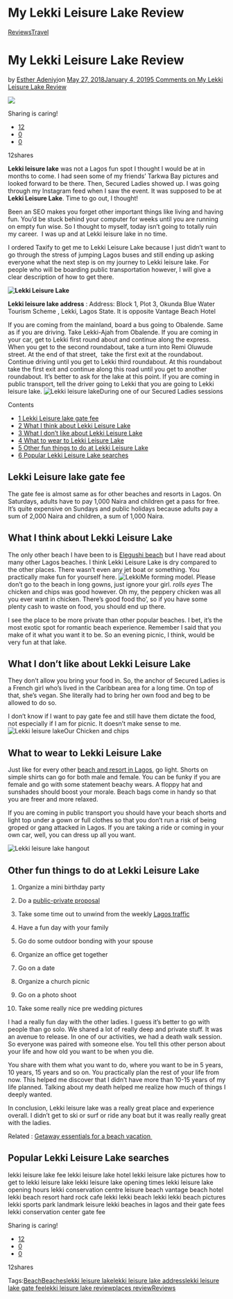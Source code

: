 # My Lekki Leisure Lake Review

[Reviews](https://estheradeniyi.com/category/reviews/)[Travel](https://estheradeniyi.com/category/travel/)
# My Lekki Leisure Lake Review

by [Esther Adeniyi](https://estheradeniyi.com/author/esther-adeniyi/)on [May 27, 2018January 4, 2019](https://estheradeniyi.com/my-lekki-leisure-lake-review/)[5 Comments on My Lekki Leisure Lake Review](https://estheradeniyi.com/my-lekki-leisure-lake-review/#comments)

![](images\aviary-image-1527361781360.jpeg)

Sharing is caring!

- [12](https://www.facebook.com/sharer/sharer.php?u=https%3A%2F%2Festheradeniyi.com%2Fmy-lekki-leisure-lake-review%2F&amp;t=My%20Lekki%20Leisure%20Lake%20Review)
- [0](https://twitter.com/intent/tweet?text=My%20Lekki%20Leisure%20Lake%20Review&amp;url=https%3A%2F%2Festheradeniyi.com%2Fmy-lekki-leisure-lake-review%2F)
- [0](#)

12shares

**Lekki leisure lake** was not a Lagos fun spot I thought I would be at in months to come. I had seen some of my friends&#x2019; Tarkwa Bay pictures and looked forward to be there. Then, Secured Ladies showed up. I was going through my Instagram feed when I saw the event. It was supposed to be at **Lekki Leisure Lake**. Time to go out, I thought!

Been an SEO makes you forget other important things like living and having fun. You&#x2019;d be stuck behind your computer for weeks until you are running on empty fun wise. So I thought to myself, today isn&#x2019;t going to totally ruin my career.&#xA0; I was up and at Lekki leisure lake in no time.

I ordered Taxify to get me to Lekki Leisure Lake because I just didn&#x2019;t want to go through the stress of jumping Lagos buses and still ending up asking everyone what the next step is on my journey to Lekki leisure lake. For people who will be boarding public transportation however, I will give a clear description of how to get there.

**![Lekki Leisure Lake](images\IMG_20180526_124327.jpg)**

**Lekki leisure lake address** : Address: Block 1, Plot 3, Okunda Blue Water Tourism Scheme , Lekki, Lagos State. It is opposite Vantage Beach Hotel

If you are coming from the mainland, board a bus going to Obalende. Same as if you are driving. Take Lekki-Ajah from Obalende. If you are coming in your car, get to Lekki first round about and continue along the express. When you get to the second roundabout, take a turn into Remi Oluwude street. At the end of that street,&#xA0; take the first exit at the roundabout. Continue driving until you get to Lekki third roundabout. At this roundabout take the first exit and continue along this road until you get to another roundabout. It&#x2019;s better to ask for the lake at this point. If you are coming in public transport, tell the driver going to Lekki that you are going to Lekki leisure lake.
![Lekki leisure lake](images\IMG-20180527-WA0002.jpg)During one of our Secured Ladies sessions

Contents

- [1 Lekki Leisure lake gate fee](#Lekki_Leisure_lake_gate_fee)
- [2 What I think about Lekki Leisure Lake](#What_I_think_about_Lekki_Leisure_Lake)
- [3 What I don&#x2019;t like about Lekki Leisure Lake](#What_I_don8217t_like_about_Lekki_Leisure_Lake)
- [4 What to wear to Lekki Leisure Lake](#What_to_wear_to_Lekki_Leisure_Lake)
- [5 Other fun things to do at Lekki Leisure Lake](#Other_fun_things_to_do_at_Lekki_Leisure_Lake)
- [6 Popular Lekki Leisure Lake searches](#Popular_Lekki_Leisure_Lake_searches)

## Lekki Leisure lake gate fee

The gate fee is almost same as for other beaches and resorts in Lagos. On Saturdays, adults have to pay 1,000 Naira and children get a pass for free. It&#x2019;s quite expensive on Sundays and public holidays because adults pay a sum of 2,000 Naira and children, a sum of 1,000 Naira.

## What I think about Lekki Leisure Lake

The only other beach I have been to is [Elegushi beach](https://estheradeniyi.com/elegushi-beach/) but I have read about many other Lagos beaches. I think Lekki Leisure Lake is dry compared to the other places. There wasn&#x2019;t even any jet boat or something. You practically make fun for yourself here.
![Lekki](images\IMG-20180526-WA0022.jpg)Me forming model. Please don&#x2019;t go to the beach in long gowns, just ignore your girl. *rolls eyes*
The chicken and chips was good however. Oh my, the peppery chicken was all you ever want in chicken. There&#x2019;s good food tho&#x2019;, so if you have some plenty cash to waste on food, you should end up there.

I see the place to be more private than other popular beaches. I bet, it&#x2019;s the most exotic spot for romantic beach experience. Remember I said that you make of it what you want it to be. So an evening picnic, I think, would be very fun at that lake.

## What I don&#x2019;t like about Lekki Leisure Lake

They don&#x2019;t allow you bring your food in. So, the anchor of Secured Ladies is a French girl who&#x2019;s lived in the Caribbean area for a long time. On top of that, she&#x2019;s vegan. She literally had to bring her own food and beg to be allowed to do so.

I don&#x2019;t know if I want to pay gate fee and still have them dictate the food, not especially if I am for picnic. It doesn&#x2019;t make sense to me.
![Lekki leisure lake](images\IMG-20180527-WA0001.jpg)Our Chicken and chips
## What to wear to Lekki Leisure Lake

Just like for every other [beach and resort in Lagos](https://estheradeniyi.com/resorts-in-lagos/), go light. Shorts on simple shirts can go for both male and female. You can be funky if you are female and go with some statement beachy wears. A floppy hat and sunshades should boost your morale. Beach bags come in handy so that you are freer and more relaxed.

If you are coming in public transport you should have your beach shorts and light top under a gown or full clothes so that you don&#x2019;t run a risk of being groped or gang attacked in Lagos. If you are taking a ride or coming in your own car, well, you can dress up all you want.

![Lekki leisure lake hangout](images\IMG-20180527-WA0004.jpg)

## Other fun things to do at Lekki Leisure Lake

1. Organize a mini birthday party

2. Do a [public-private proposal](https://estheradeniyi.com/private-vs-public-marriage-proposa/)

3. Take some time out to unwind from the weekly&#xA0;[Lagos traffic](https://estheradeniyi.com/lagos-traffic-7-fun-things-to-do-when/)

4. Have a fun day with your family

5. Go do some outdoor bonding with your spouse

6. Organize an office get together

7. Go on a date

8. Organize a church picnic

9. Go on a photo shoot

10. Take some really nice pre wedding pictures

I had a really fun day with the other ladies. I guess it&#x2019;s better to go with people than go solo. We shared a lot of really deep and private stuff. It was an avenue to release. In one of our activities, we had a death walk session. So everyone was paired with someone else. You tell this other person about your life and how old you want to be when you die.

You share with them what you want to do, where you want to be in 5 years, 10 years, 15 years and so on. You practically plan the rest of your life from now. This helped me discover that I didn&#x2019;t have more than 10-15 years of my life planned. Talking about my death helped me realize how much of things I deeply wanted.

In conclusion, Lekki leisure lake was a really great place and experience overall. I didn&#x2019;t get to ski or surf or ride any boat but it was really really great with the ladies.

Related : [Getaway essentials for a beach vacation&#xA0;](https://estheradeniyi.com/getaway-essentials-for-beach-vacation/)

## Popular Lekki Leisure Lake searches

lekki leisure lake fee
 lekki leisure lake hotel
 lekki leisure lake pictures
 how to get to lekki leisure lake
 lekki leisure lake opening times
 lekki leisure lake opening hours
 lekki conservation centre
 leisure beach
 vantage beach hotel
 lekki beach resort
 hard rock cafe lekki
 lekki beach lekki
 lekki beach pictures
 lekki sports park
 landmark leisure lekki
 beaches in lagos and their gate fees
 lekki conservation center gate fee

Sharing is caring!

- [12](https://www.facebook.com/sharer/sharer.php?u=https%3A%2F%2Festheradeniyi.com%2Fmy-lekki-leisure-lake-review%2F&amp;t=My%20Lekki%20Leisure%20Lake%20Review)
- [0](https://twitter.com/intent/tweet?text=My%20Lekki%20Leisure%20Lake%20Review&amp;url=https%3A%2F%2Festheradeniyi.com%2Fmy-lekki-leisure-lake-review%2F)
- [0](#)

12shares

Tags:[Beach](https://estheradeniyi.com/tag/beach/)[Beaches](https://estheradeniyi.com/tag/beaches/)[lekki leisure lake](https://estheradeniyi.com/tag/lekki-leisure-lake/)[lekki leisure lake address](https://estheradeniyi.com/tag/lekki-leisure-lake-address/)[lekki leisure lake gate fee](https://estheradeniyi.com/tag/lekki-leisure-lake-gate-fee/)[lekki leisure lake review](https://estheradeniyi.com/tag/lekki-leisure-lake-review/)[places review](https://estheradeniyi.com/tag/places-review/)[Reviews](https://estheradeniyi.com/tag/reviews/)